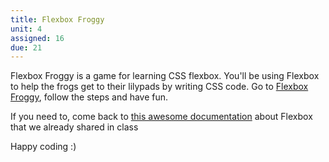 ```yaml
---
title: Flexbox Froggy
unit: 4
assigned: 16
due: 21
---
```


Flexbox Froggy is a game for learning CSS flexbox. You'll be using Flexbox to help the frogs get to their lilypads by writing CSS code.
Go to [Flexbox Froggy](https://flexboxfroggy.com/), follow the steps and have fun.

If you need to, come back to [this awesome documentation](https://css-tricks.com/snippets/css/a-guide-to-flexbox/) about Flexbox that we already shared in class

Happy coding :)
